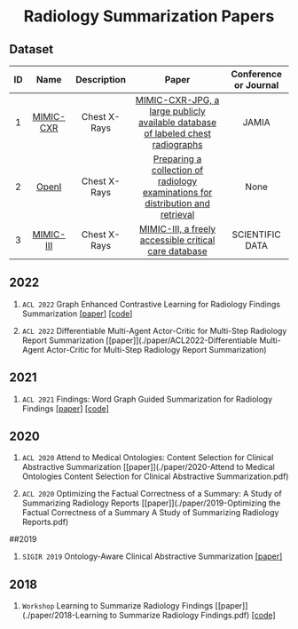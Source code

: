 
<p align="center">
<h1 align="center">Radiology Summarization Papers</h1>
</p>



## Dataset

|ID|Name|Description|Paper|Conference or Journal|
|:---:|:---:|:---:|:---:|:---:|
| 1 | [MIMIC-CXR](https://archive.physionet.org/physiobank/database/mimiccxr/) | Chest X-Rays | [MIMIC-CXR-JPG, a large publicly available database of labeled chest radiographs](./paper/MIMIC-CXR-JPG.pdf)|JAMIA|
| 2 | [OpenI](https://openi.nlm.nih.gov/)| Chest X-Rays | [Preparing a collection of radiology examinations for distribution and retrieval](./paper/ocv080.pdf) |None|
| 3 | [MIMIC-III](https://physionet.org/content/mimiciii/1.4/)| Chest X-Rays | [MIMIC-III, a freely accessible critical care database](./paper/sdata201635.pdf) |SCIENTIFIC DATA|


## 2022
1. `ACL 2022` Graph Enhanced Contrastive Learning for Radiology Findings Summarization [[paper]](./paper/2204.00203.pdf) [[code]](https://github.com/jinpeng01/AIG_CL)

1. `ACL 2022` Differentiable Multi-Agent Actor-Critic for Multi-Step Radiology Report Summarization [[paper]](./paper/ACL2022-Differentiable Multi-Agent Actor-Critic for Multi-Step Radiology Report Summarization)  

## 2021
1. `ACL 2021` Findings: Word Graph Guided Summarization for Radiology Findings [[paper]](./paper/2112.09925.pdf) [[code]](https://github.com/jinpeng01/WGSum)

## 2020
1. `ACL 2020` Attend to Medical Ontologies: Content Selection for Clinical Abstractive Summarization [[paper]](./paper/2020-Attend to Medical Ontologies Content Selection for Clinical Abstractive Summarization.pdf)

1. `ACL 2020` Optimizing the Factual Correctness of a Summary: A Study of Summarizing Radiology Reports [[paper]](./paper/2019-Optimizing the Factual Correctness of a Summary A Study of Summarizing Radiology Reports.pdf)  

##2019
1. `SIGIR 2019` Ontology-Aware Clinical Abstractive Summarization [[paper]](./paper/3331184.3331319.pdf)

## 2018
1. `Workshop` Learning to Summarize Radiology Findings [[paper]](./paper/2018-Learning to Summarize Radiology Findings.pdf) [[code]](https://github.com/yuhaozhang/summarize-radiology-findings)






